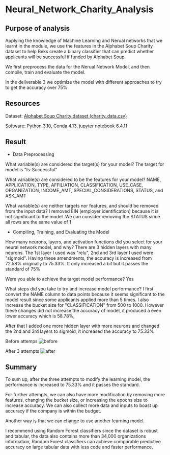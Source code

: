 # Neural_Network_Charity_Analysis

## Purpose of analysis

Applying the knowledge of Machine Learning and Nerual networks that we learnt in the module, we use the features in the Alphabet Soup Charity dataset to help Beks create a binary classifier that can predict whether applicants will be successful if funded by Alphabet Soup.

We first preprocess the data for the Nerual Network Model, and then compile, train and evaluate the model.

In the deliverable 3 we optimize the model with different approaches to try to get the accuracy over 75%

## Resources

Dataset: [Alphabet Soup Charity dataset (charity_data.csv)](https://2u-data-curriculum-team.s3.amazonaws.com/dataviz-online/module_19/charity_data.csv)

Software: Python 3.10, Conda 4.13, jupyter notebook 6.4.11

## Result

- Data Preprocessing

What variable(s) are considered the target(s) for your model?
The target for model is "Is-Successful"

What variable(s) are considered to be the features for your model?
NAME, APPLICATION, TYPE, AFFILIATION, CLASSIFICATION, USE_CASE, ORGANIZATION, INCOME_AMT, SPECIAL_CONSIDERATIONS, STATUS, and ASK_AMT

What variable(s) are neither targets nor features, and should be removed from the input data?
I removed EIN (employer identification) because it is not significant to the model. We can consider removing the STATUS since all rows are the same value of 1

- Compiling, Training, and Evaluating the Model

How many neurons, layers, and activation functions did you select for your neural network model, and why?
There are 3 hidden layers with many neurons. The 1st layer I used was "relu", 2nd and 3rd layer I used were "sigmoid". Having these amendments, the accuracy is increased from 72.58% originally to 75.33%. It only increased a bit but it passes the standard of 75%

Were you able to achieve the target model performance?
Yes

What steps did you take to try and increase model performance?
I first convert the NAME column to data points because it seems significant to the model result since some applicants applied more than 5 times. I also increase the bucket size for "CLASSIFICATION" from 500 to 1000.  However these changes did not increase the accuracy of model, it produced a even lower accuracy which is 58.78%,

After that I added one more hidden layer with more neurons and changed the 2nd and 3rd layers to sigmoid, it increased the accuracy to 75.33%

Before attemps
![before](https://user-images.githubusercontent.com/100378319/178060128-4bd42b62-f7c6-4713-99b6-61c07b8b395d.png)

After 3 attempts
![after](https://user-images.githubusercontent.com/100378319/178060134-4ca11aa1-0c7f-4450-a964-0ce8d99a3757.png)

## Summary

To sum up, after the three attempts to modify the learning model, the performance is increased to 75.33% and it passes the standard.

For further attempts, we can also have more modification by removing more features, changing the bucket size, or increasing the epochs size to increase accuracy. We can also collect more data and inputs to boast up accuracy if the company is within the budget.

Another way is that we can change to use another learning model.

I recommend using Random Forest classifiers since the dataset is robust and tabular, the data also contains more than 34,000 organizations information, Random Forest classifiers can achieve comparable predictive accuracy on large tabular data with less code and faster performance.

